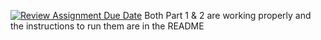 [![Review Assignment Due Date](https://classroom.github.com/assets/deadline-readme-button-24ddc0f5d75046c5622901739e7c5dd533143b0c8e959d652212380cedb1ea36.svg)](https://classroom.github.com/a/zJrSjYd4)
Both Part 1 & 2 are working properly and the instructions to run them are in the README
